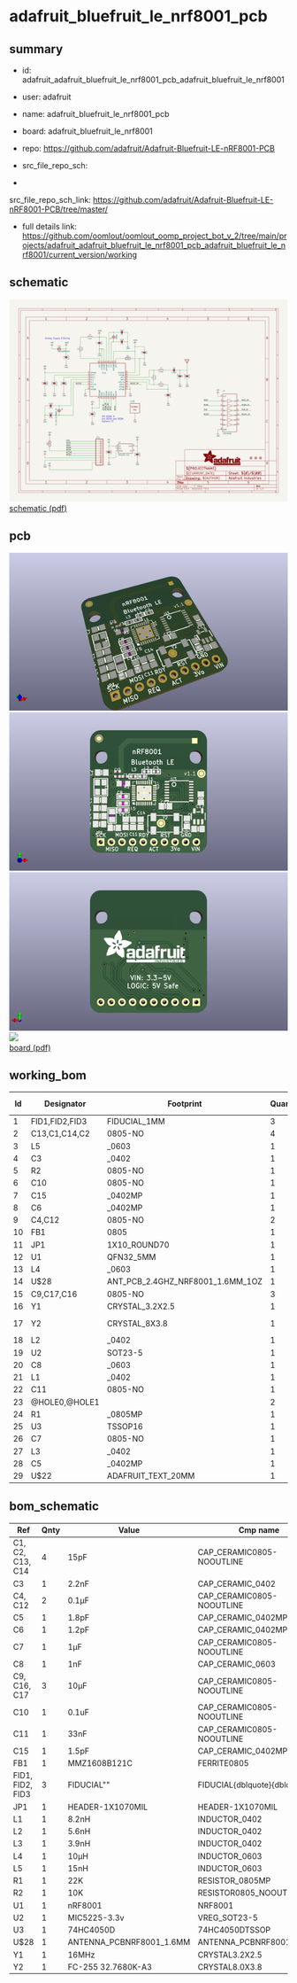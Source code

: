 # adafruit_bluefruit_le_nrf8001_pcb
 
## summary 
* id: adafruit_adafruit_bluefruit_le_nrf8001_pcb_adafruit_bluefruit_le_nrf8001
* user: adafruit
* name: adafruit_bluefruit_le_nrf8001_pcb
* board: adafruit_bluefruit_le_nrf8001
* repo: https://github.com/adafruit/Adafruit-Bluefruit-LE-nRF8001-PCB



* src_file_repo_sch: 
*
 src_file_repo_sch_link: https://github.com/adafruit/Adafruit-Bluefruit-LE-nRF8001-PCB/tree/master/
* full details link: https://github.com/oomlout/oomlout_oomp_project_bot_v_2/tree/main/projects/adafruit_adafruit_bluefruit_le_nrf8001_pcb_adafruit_bluefruit_le_nrf8001/current_version/working  

## schematic  
![](working_schematic_600.png)  
[schematic (pdf)](working_schematic.pdf)  

## pcb  
![](working_3d_600.png) 
![](working_3d_front_600.png)  
![](working_3d_back_600.png)  
![](working_600.png)  
[board (pdf)](working.pdf)  

## working_bom
| Id | Designator | Footprint | Quantity | Designation | Supplier and ref |  | None | 
| --- | --- | --- | --- | --- | --- | --- | --- | 
| 1 | FID1,FID2,FID3 | FIDUCIAL_1MM | 3 | FIDUCIAL" |  |  | [''] | 
| 2 | C13,C1,C14,C2 | 0805-NO | 4 | 15pF |  |  | [''] | 
| 3 | L5 | _0603 | 1 | 15nH |  |  | [''] | 
| 4 | C3 | _0402 | 1 | 2.2nF |  |  | [''] | 
| 5 | R2 | 0805-NO | 1 | 10K |  |  | [''] | 
| 6 | C10 | 0805-NO | 1 | 0.1uF |  |  | [''] | 
| 7 | C15 | _0402MP | 1 | 1.5pF |  |  | [''] | 
| 8 | C6 | _0402MP | 1 | 1.2pF |  |  | [''] | 
| 9 | C4,C12 | 0805-NO | 2 | 0.1µF |  |  | [''] | 
| 10 | FB1 | 0805 | 1 | MMZ1608B121C |  |  | [''] | 
| 11 | JP1 | 1X10_ROUND70 | 1 |  |  |  | [''] | 
| 12 | U1 | QFN32_5MM | 1 | nRF8001 |  |  | [''] | 
| 13 | L4 | _0603 | 1 | 10µH |  |  | [''] | 
| 14 | U$28 | ANT_PCB_2.4GHZ_NRF8001_1.6MM_1OZ | 1 |  |  |  | [''] | 
| 15 | C9,C17,C16 | 0805-NO | 3 | 10µF |  |  | [''] | 
| 16 | Y1 | CRYSTAL_3.2X2.5 | 1 | 16MHz |  |  | [''] | 
| 17 | Y2 | CRYSTAL_8X3.8 | 1 | FC-255 32.7680K-A3 |  |  | [''] | 
| 18 | L2 | _0402 | 1 | 5.6nH |  |  | [''] | 
| 19 | U2 | SOT23-5 | 1 | MIC5225-3.3v |  |  | [''] | 
| 20 | C8 | _0603 | 1 | 1nF |  |  | [''] | 
| 21 | L1 | _0402 | 1 | 8.2nH |  |  | [''] | 
| 22 | C11 | 0805-NO | 1 | 33nF |  |  | [''] | 
| 23 | @HOLE0,@HOLE1 |  | 2 |  |  |  | [''] | 
| 24 | R1 | _0805MP | 1 | 22K |  |  | [''] | 
| 25 | U3 | TSSOP16 | 1 | 74HC4050D |  |  | [''] | 
| 26 | C7 | 0805-NO | 1 | 1µF |  |  | [''] | 
| 27 | L3 | _0402 | 1 | 3.9nH |  |  | [''] | 
| 28 | C5 | _0402MP | 1 | 1.8pF |  |  | [''] | 
| 29 | U$22 | ADAFRUIT_TEXT_20MM | 1 |  |  |  | [''] | 


## bom_schematic
| Ref | Qnty | Value | Cmp name | Footprint | Description | Vendor | DNP | 
| --- | --- | --- | --- | --- | --- | --- | --- | 
| C1, C2, C13, C14 | 4 | 15pF | CAP_CERAMIC0805-NOOUTLINE | working:0805-NO |  |  |  | 
| C3 | 1 | 2.2nF | CAP_CERAMIC_0402 | working:_0402 |  |  |  | 
| C4, C12 | 2 | 0.1µF | CAP_CERAMIC0805-NOOUTLINE | working:0805-NO |  |  |  | 
| C5 | 1 | 1.8pF | CAP_CERAMIC_0402MP | working:_0402MP |  |  |  | 
| C6 | 1 | 1.2pF | CAP_CERAMIC_0402MP | working:_0402MP |  |  |  | 
| C7 | 1 | 1µF | CAP_CERAMIC0805-NOOUTLINE | working:0805-NO |  |  |  | 
| C8 | 1 | 1nF | CAP_CERAMIC_0603 | working:_0603 |  |  |  | 
| C9, C16, C17 | 3 | 10µF | CAP_CERAMIC0805-NOOUTLINE | working:0805-NO |  |  |  | 
| C10 | 1 | 0.1uF | CAP_CERAMIC0805-NOOUTLINE | working:0805-NO |  |  |  | 
| C11 | 1 | 33nF | CAP_CERAMIC0805-NOOUTLINE | working:0805-NO |  |  |  | 
| C15 | 1 | 1.5pF | CAP_CERAMIC_0402MP | working:_0402MP |  |  |  | 
| FB1 | 1 | MMZ1608B121C | FERRITE0805 | working:0805 |  |  |  | 
| FID1, FID2, FID3 | 3 | FIDUCIAL"" | FIDUCIAL{dblquote}{dblquote} | working:FIDUCIAL_1MM |  |  |  | 
| JP1 | 1 | HEADER-1X1070MIL | HEADER-1X1070MIL | working:1X10_ROUND70 |  |  |  | 
| L1 | 1 | 8.2nH | INDUCTOR_0402 | working:_0402 |  |  |  | 
| L2 | 1 | 5.6nH | INDUCTOR_0402 | working:_0402 |  |  |  | 
| L3 | 1 | 3.9nH | INDUCTOR_0402 | working:_0402 |  |  |  | 
| L4 | 1 | 10µH | INDUCTOR_0603 | working:_0603 |  |  |  | 
| L5 | 1 | 15nH | INDUCTOR_0603 | working:_0603 |  |  |  | 
| R1 | 1 | 22K | RESISTOR_0805MP | working:_0805MP |  |  |  | 
| R2 | 1 | 10K | RESISTOR0805_NOOUTLINE | working:0805-NO |  |  |  | 
| U1 | 1 | nRF8001 | NRF8001 | working:QFN32_5MM |  |  |  | 
| U2 | 1 | MIC5225-3.3v | VREG_SOT23-5 | working:SOT23-5 |  |  |  | 
| U3 | 1 | 74HC4050D | 74HC4050DTSSOP | working:TSSOP16 |  |  |  | 
| U$28 | 1 | ANTENNA_PCBNRF8001_1.6MM | ANTENNA_PCBNRF8001_1.6MM | working:ANT_PCB_2.4GHZ_NRF8001_1.6MM_1OZ |  |  |  | 
| Y1 | 1 | 16MHz | CRYSTAL3.2X2.5 | working:CRYSTAL_3.2X2.5 |  |  |  | 
| Y2 | 1 | FC-255 32.7680K-A3 | CRYSTAL8.0X3.8 | working:CRYSTAL_8X3.8 |  |  |  | 



